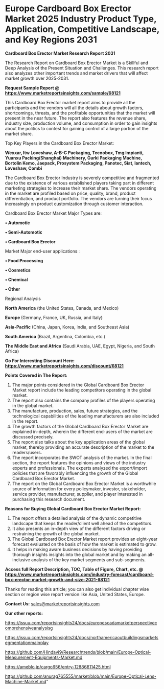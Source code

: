 # Europe Cardboard Box Erector Market 2025 Industry Product Type, Application, Competitive Landscape, and Key Regions 2031

<strong>Cardboard Box Erector Market Research Report 2031</strong>

The Research Report on Cardboard Box Erector Market is a Skillful and Deep Analysis of the Present Situation and Challenges. This research report also analyzes other important trends and market drivers that will affect market growth over 2025-2031.

<strong>Request Sample Report @ <a href=https://www.marketreportsinsights.com/sample/68121>https://www.marketreportsinsights.com/sample/68121</a></strong>

This Cardboard Box Erector market report aims to provide all the participants and the vendors will all the details about growth factors, shortcomings, threats, and the profitable opportunities that the market will present in the near future. The report also features the revenue share, industry size, production volume, and consumption in order to gain insights about the politics to contest for gaining control of a large portion of the market share.

Top Key Players in the Cardboard Box Erector Market:

<strong>Wexxar, Itw Loveshaw, A-B-C Packaging, Tecnobox, Tmg Impianti, Yuanxu Packing(Shanghai) Machinery, Gurki Packaging Machine, Bortolin Kemo, Jaepack, Prosystem Packaging, Panotec, Siat, lantech, Loveshaw, Combi</strong>

The Cardboard Box Erector Industry is severely competitive and fragmented due to the existence of various established players taking part in different marketing strategies to increase their market share. The vendors operating in the market are profiled based on price, quality, brand, product differentiation, and product portfolio. The vendors are turning their focus increasingly on product customization through customer interaction.

Cardboard Box Erector Market Major Types are:

<strong>• Automotic

• Semi-Automotic

• Cardboard Box Erector</strong>

Market Major end-user applications :

<strong>• Food Processing

• Cosmetics

• Chemical

• Other</strong>

Regional Analysis

</u><strong><b>North America</b></strong> (the United States, Canada, and Mexico)

<strong><b>Europe </b></strong>(Germany, France, UK, Russia, and Italy)

<strong><b>Asia-Pacific</b></strong> (China, Japan, Korea, India, and Southeast Asia)

<strong><b>South America</b></strong> (Brazil, Argentina, Colombia, etc.)

<strong><b>The Middle East and Africa</b></strong> (Saudi Arabia, UAE, Egypt, Nigeria, and South Africa)

<strong>Go For Interesting Discount Here: <a href=https://www.marketreportsinsights.com/discount/68121>https://www.marketreportsinsights.com/discount/68121</a></strong>

<strong>Points Covered in The Report:</strong>
<ol>
  <li>The major points considered in the Global Cardboard Box Erector Market report include the leading competitors operating in the global market.</li>
  <li>The report also contains the company profiles of the players operating in the global market.</li>
  <li>The manufacture, production, sales, future strategies, and the technological capabilities of the leading manufacturers are also included in the report.</li>
  <li>The growth factors of the Global Cardboard Box Erector Market are explained in-depth, wherein the different end-users of the market are discussed precisely.</li>
  <li>The report also talks about the key application areas of the global market, thereby providing an accurate description of the market to the readers/users.</li>
  <li>The report incorporates the SWOT analysis of the market. In the final section, the report features the opinions and views of the industry experts and professionals. The experts analyzed the export/import policies that are favorably influencing the growth of the Global Cardboard Box Erector Market.</li>
  <li>The report on the Global Cardboard Box Erector Market is a worthwhile source of information for every policymaker, investor, stakeholder, service provider, manufacturer, supplier, and player interested in purchasing this research document.</li>
</ol>
<strong>Reasons for Buying Global Cardboard Box Erector Market Report:</strong>

<ol>
  <li>The report offers a detailed analysis of the dynamic competitive landscape that keeps the reader/client well ahead of the competitors.</li>
  <li>It also presents an in-depth view of the different factors driving or restraining the growth of the global market.</li>
  <li>The Global Cardboard Box Erector Market report provides an eight-year forecast evaluated on the basis of how the market is estimated to grow.</li>
  <li>It helps in making aware business decisions by having providing thorough insights insights into the global market and by making an all-inclusive analysis of the key market segments and sub-segments.</li>
</ol>
<strong>Access full Report Description, TOC, Table of Figure, Chart, etc. @ <a href=https://www.marketreportsinsights.com/industry-forecast/cardboard-box-erector-market-growth-and-size-2021-68121>https://www.marketreportsinsights.com/industry-forecast/cardboard-box-erector-market-growth-and-size-2021-68121</a></strong>


Thanks for reading this article; you can also get individual chapter wise section or region wise report version like Asia, United States, Europe.

<strong>Contact Us:</strong>
sales@marketreportsinsights.com

<strong>Our other reports:</strong>

<a href=https://issuu.com/reportsinsights24/docs/europescadamarketperspectivecomprehensiveanalysisg>https://issuu.com/reportsinsights24/docs/europescadamarketperspectivecomprehensiveanalysisg</a>

<a href=https://issuu.com/reportsinsights24/docs/northamericaoutbuildingsmarketsegmentationmainplay>https://issuu.com/reportsinsights24/docs/northamericaoutbuildingsmarketsegmentationmainplay</a>

<a href=https://github.com/Hindavi9/Researchtrends/blob/main/Europe-Optical-Measurement-Equipments-Market.md>https://github.com/Hindavi9/Researchtrends/blob/main/Europe-Optical-Measurement-Equipments-Market.md</a>

<a href=https://ameblo.jp/cargo656/entry-12886811425.html>https://ameblo.jp/cargo656/entry-12886811425.html</a>

<a href=https://github.com/anurag765555/market/blob/main/Europe-Optical-Lens-Machine-Market.md>https://github.com/anurag765555/market/blob/main/Europe-Optical-Lens-Machine-Market.md</a>"
